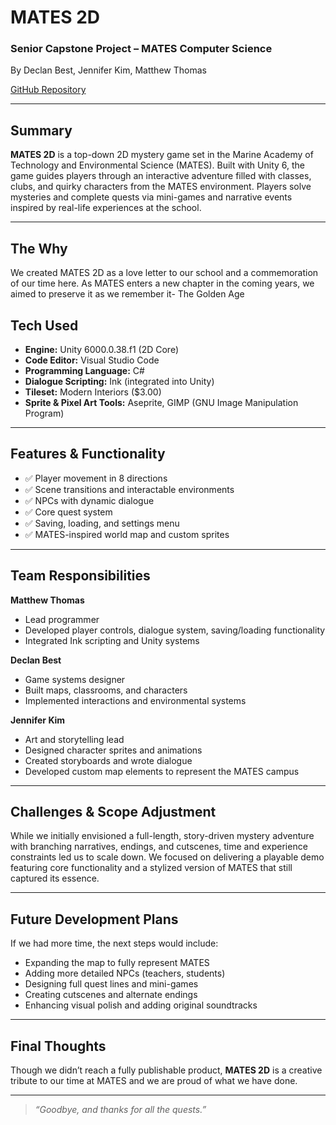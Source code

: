 # MATES 2D

### Senior Capstone Project – MATES Computer Science  
By Declan Best, Jennifer Kim, Matthew Thomas  

[GitHub Repository](https://github.com/MATES-Senior-Capstone/main)

---

## Summary

**MATES 2D** is a top-down 2D mystery game set in the Marine Academy of Technology and Environmental Science (MATES). Built with Unity 6, the game guides players through an interactive adventure filled with classes, clubs, and quirky characters from the MATES environment. Players solve mysteries and complete quests via mini-games and narrative events inspired by real-life experiences at the school.

---

##  The Why

We created MATES 2D as a love letter to our school and a commemoration of our time here. As MATES enters a new chapter in the coming years, we aimed to preserve it as we remember it- The Golden Age

## Tech Used

- **Engine:** Unity 6000.0.38.f1 (2D Core)
- **Code Editor:** Visual Studio Code
- **Programming Language:** C#
- **Dialogue Scripting:** Ink (integrated into Unity)
- **Tileset:** Modern Interiors ($3.00)
- **Sprite & Pixel Art Tools:** Aseprite, GIMP (GNU Image Manipulation Program)

---

## Features & Functionality

- ✅ Player movement in 8 directions
- ✅ Scene transitions and interactable environments
- ✅ NPCs with dynamic dialogue
- ✅ Core quest system
- ✅ Saving, loading, and settings menu
- ✅ MATES-inspired world map and custom sprites

---

## Team Responsibilities

**Matthew Thomas**
- Lead programmer
- Developed player controls, dialogue system, saving/loading functionality
- Integrated Ink scripting and Unity systems

**Declan Best**
- Game systems designer
- Built maps, classrooms, and characters
- Implemented interactions and environmental systems

**Jennifer Kim**
- Art and storytelling lead
- Designed character sprites and animations
- Created storyboards and wrote dialogue
- Developed custom map elements to represent the MATES campus

---

## Challenges & Scope Adjustment

While we initially envisioned a full-length, story-driven mystery adventure with branching narratives, endings, and cutscenes, time and experience constraints led us to scale down. We focused on delivering a playable demo featuring core functionality and a stylized version of MATES that still captured its essence.

---

## Future Development Plans

If we had more time, the next steps would include:

- Expanding the map to fully represent MATES
- Adding more detailed NPCs (teachers, students)
- Designing full quest lines and mini-games
- Creating cutscenes and alternate endings
- Enhancing visual polish and adding original soundtracks

---

## Final Thoughts

Though we didn’t reach a fully publishable product, **MATES 2D** is a creative tribute to our time at MATES and we are proud of what we have done.

---

> _“Goodbye, and thanks for all the quests.”_

